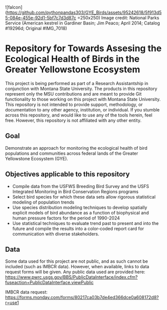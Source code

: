 ![falcon](https://github.com/pythonpandas303/GYE_Birds/assets/95242618/5f913d55-084e-455e-92d1-5bf7c7d3d87c =250x250)
Image credit: National Parks Service (American kestrel in Gardiner Basin; Jim Peaco; April 2014; Catalog #19296d; Original #IMG_7018)

# Repository for Towards Assesing the Ecological Health of Birds in the Greater Yellowstone Ecosystem

This project is being performed as part of a Research Assistantship in conjunction with Montana State University. The products in this repository represent only the MSU contributions and are meant to provide Git functionality to those working on this project with Montana State University. This repository is not intended to provide support, methodology, or documentation to any other agency, institution, or individual. 
If you stumble across this repository, and would like to use any of the tools herein, feel free. However, this repository is not affiliated with any other entity. 

## Goal
Demonstrate an approach for monitoring the ecological health of bird populations and communities across federal lands of the Greater Yellowstone Ecosystem (GYE).

## Objectives applicable to this repository
 * Compile data from the USFWS Breeding Bird Survey and the USFS Integrated Monitoring in Bird Conservation Regions programs
 * Select bird species for which these data sets allow rigorous statistical modeling of population trends
 * Use species distribution modeling techniques to develop spatially explicit models of bird abundance as a function of biophysical and human pressure factors for the period of 1990-2024
 * Use statistical techniques to evaluate trend past to present and into the future and compile the results into a color-coded report card for communication with diverse stakeholders.

## Data
  Some data used for this project are not public, and as such cannot be included (such as IMBCR data). However, when available, links to data request forms will be given. 
  Any public data used are provided here: https://www.pwrc.usgs.gov/BBS/PublicDataInterface/index.cfm?fuseaction=PublicDataInterface.viewPublic

  IMBCR data request: https://forms.monday.com/forms/80217ca03b7de4ed366dce0a608172d8?r=use1
  

